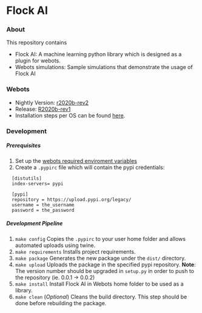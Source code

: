 # Flock AI

### About
This repository contains
- Flock AI: A machine learning python library which is designed as a plugin for webots.
- Webots simulations: Sample simulations that demonstrate the usage of Flock AI


### Webots
- Nightly Version: [r2020b-rev2](https://github.com/cyberbotics/webots/releases)
- Release: [R2020b-rev1](https://github.com/cyberbotics/webots/releases/tag/R2020b-rev1)
- Installation steps per OS can be found [here](https://cyberbotics.com/doc/guide/installation-procedure).

### Development

##### Prerequisites
1. Set up the [webots required enviroment variables](https://cyberbotics.com/doc/guide/running-extern-robot-controllers?tab-language=python&tab-os=linux#environment-variables)
2. Create a `.pypirc` file which will contain the pypi credentials:
  ``` 
    [distutils]
    index-servers= pypi
    
    [pypi]
    repository = https://upload.pypi.org/legacy/
    username = the_username
    password = the_password
  ```

##### Development Pipeline
1. `make config`
    Copies the `.pypirc` to your user home folder and allows automated uploads using twine.
2. `make requirements`
    Installs project requirements.
3. `make package`
    Generates the new package under the `dist/` directory.
4. `make upload`
    Uploads the package in the specified pypi repository. **Note**: The version number should be upgraded in `setup.py` in order to push to the repository (ie. 0.0.1 -> 0.0.2) 
5. `make install`
    Install Flock AI in Webots home folder to be used as a library.
6. `make clean` (*Optional*)
    Cleans the build directory. This step should be done before rebuilding the package.

 
